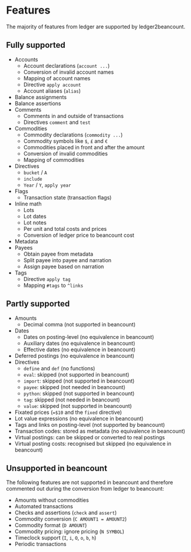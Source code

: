 # Features

The majority of features from ledger are supported by ledger2beancount.

## Fully supported

* Accounts
    * Account declarations (`account ...`)
    * Conversion of invalid account names
    * Mapping of account names
    * Directive `apply account`
    * Account aliases (`alias`)
* Balance assignments
* Balance assertions
* Comments
    * Comments in and outside of transactions
    * Directives `comment` and `test`
* Commodities
    * Commodity declarations (`commodity ...`)
    * Commodity symbols like `$`, `£` and `€`
    * Commodities placed in front and after the amount
    * Conversion of invalid commodities
    * Mapping of commodities
* Directives
    * `bucket` / `A`
    * `include`
    * `Year` / `Y`, `apply year`
* Flags
    * Transaction state (transaction flags)
* Inline math
    * Lots
    * Lot dates
    * Lot notes
    * Per unit and total costs and prices
    * Conversion of ledger price to beancount cost
* Metadata
* Payees
    * Obtain payee from metadata
    * Split payee into payee and narration
    * Assign payee based on narration
* Tags
    * Directive `apply tag`
    * Mapping `#tags` to `^links`

## Partly supported

* Amounts
    * Decimal comma (not supported in beancount)
* Dates
    * Dates on posting-level (no equivalence in beancount)
    * Auxiliary dates (no equivalence in beancount)
    * Effective dates (no equivalence in beancount)
* Deferred postings (no equivalence in beancount)
* Directives
    * `define` and `def` (no functions)
    * `eval`: skipped (not supported in beancount)
    * `import`: skipped (not supported in beancount)
    * `payee`: skipped (not needed in beancount)
    * `python`: skipped (not supported in beancount)
    * `tag`: skipped (not needed in beancount)
    * `value`: skipped (not supported in beancount)
* Fixated prices (`=$10` and the `fixed` directive)
* Lot value expressions (no equivalence in beancount)
* Tags and links on posting-level (not supported by beancount)
* Transaction codes: stored as metadata (no equivalence in beancount)
* Virtual postings: can be skipped or converted to real postings
* Virtual posting costs: recognised but skipped (no equivalence in beancount)

## Unsupported in beancount

The following features are not supported in beancount and therefore
commented out during the conversion from ledger to beancount:

* Amounts without commodities
* Automated transactions
* Checks and assertions (`check` and `assert`)
* Commodity conversion (`C AMOUNT1 = AMOUNT2`)
* Commodity format (`D AMOUNT`)
* Commodity pricing: ignore pricing (`N SYMBOL`)
* Timeclock support (`I`, `i`, `O`, `o`, `b`, `h`)
* Periodic transactions

